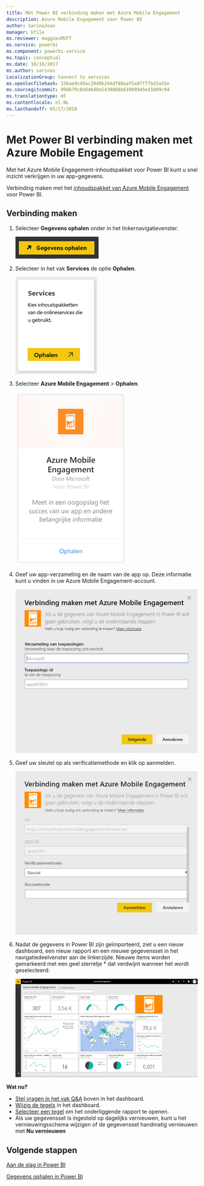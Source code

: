 ```yaml
---
title: Met Power BI verbinding maken met Azure Mobile Engagement
description: Azure Mobile Engagement voor Power BI
author: SarinaJoan
manager: kfile
ms.reviewer: maggiesMSFT
ms.service: powerbi
ms.component: powerbi-service
ms.topic: conceptual
ms.date: 10/16/2017
ms.author: sarinas
LocalizationGroup: Connect to services
ms.openlocfilehash: 336ae9cd9ac2940b244df88aaf5a8fff7bd3a55e
ms.sourcegitcommit: 998b79c0dd46d0e5439888b83999945ed1809c94
ms.translationtype: HT
ms.contentlocale: nl-NL
ms.lasthandoff: 05/17/2018
---
```

# <a name="connect-to-azure-mobile-engagement-with-power-bi"></a>Met Power BI verbinding maken met Azure Mobile Engagement
Met het Azure Mobile Engagement-inhoudspakket voor Power BI kunt u snel inzicht verkrijgen in uw app-gegevens.

Verbinding maken met het [inhoudspakket van Azure Mobile Engagement](https://app.powerbi.com/groups/me/getdata/services/azme) voor Power BI.

## <a name="how-to-connect"></a>Verbinding maken
1. Selecteer **Gegevens ophalen** onder in het linkernavigatievenster.
   
    ![](media/service-connect-to-azure-mobile/getdata.png)
2. Selecteer in het vak **Services** de optie **Ophalen**.
   
    ![](media/service-connect-to-azure-mobile/services.png)
3. Selecteer **Azure Mobile Engagement** \> **Ophalen**.
   
    ![](media/service-connect-to-azure-mobile/azme.png) 
4. Geef uw app-verzameling en de naam van de app op. Deze informatie kunt u vinden in uw Azure Mobile Engagement-account.
   
    ![](media/service-connect-to-azure-mobile/parameters.png) 
5. Geef uw sleutel op als verificatiemethode en klik op aanmelden.
   
    ![](media/service-connect-to-azure-mobile/creds.png)
6. Nadat de gegevens in Power BI zijn geïmporteerd, ziet u een nieuw dashboard, een nieuw rapport en een nieuwe gegevensset in het navigatiedeelvenster aan de linkerzijde. Nieuwe items worden gemarkeerd met een geel sterretje \* dat verdwijnt wanneer het wordt geselecteerd:
   
    ![](media/service-connect-to-azure-mobile/dashboard.png)

 **Wat nu?**

* [Stel vragen in het vak Q&A](power-bi-q-and-a.md) boven in het dashboard.
* [Wijzig de tegels](service-dashboard-edit-tile.md) in het dashboard.
* [Selecteer een tegel](service-dashboard-tiles.md) om het onderliggende rapport te openen.
* Als uw gegevensset is ingesteld op dagelijks vernieuwen, kunt u het vernieuwingsschema wijzigen of de gegevensset handmatig vernieuwen met **Nu vernieuwen**

## <a name="next-steps"></a>Volgende stappen
[Aan de slag in Power BI](service-get-started.md)

[Gegevens ophalen in Power BI](service-get-data.md)

